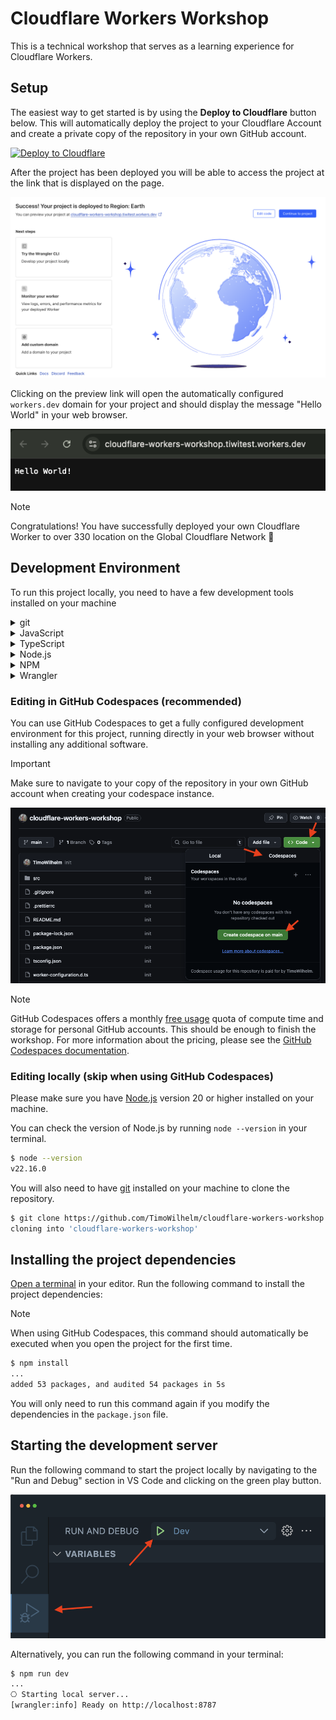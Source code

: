 # Cloudflare Workers Workshop

This is a technical workshop that serves as a learning experience for Cloudflare Workers.

## Setup

The easiest way to get started is by using the **Deploy to Cloudflare** button below. This will automatically deploy the project to your Cloudflare Account and create a private copy of the repository in your own GitHub account.

[![Deploy to Cloudflare](https://deploy.workers.cloudflare.com/button)](https://deploy.workers.cloudflare.com/?url=https://github.com/TimoWilhelm/cloudflare-workers-workshop/tree/main/)

After the project has been deployed you will be able to access the project at the link that is displayed on the page.

![Project Created](docs/images/project-created.png)

Clicking on the preview link will open the automatically configured `workers.dev` domain for your project and should display the message "Hello World" in your web browser.

![Project running](docs/images/project-running.png)

> [!NOTE]
> Congratulations! You have successfully deployed your own Cloudflare Worker to over 330 location on the Global Cloudflare Network 🥳

## Development Environment

To run this project locally, you need to have a few development tools installed on your machine

<details>
<summary>git</summary>
Git is a distributed version control system that helps you manage different versions of you code and download projects from GitHub or other websites.
</details>

<details>
<summary>JavaScript</summary>
JavaScript is a programming language that is most well-known as the scripting language for Web pages.
</details>

<details>
<summary>TypeScript</summary>
TypeScript is a strongly typed programming language that builds on JavaScript, giving you better tooling. It converts to normal JavaScript, which runs anywhere JavaScript runs.
</details>

<details>
<summary>Node.js</summary>
Node.js is a runtime to run JavaScript code outside of Web browsers.
</details>

<details>
<summary>NPM</summary>
NPM stands for "Node Package Manager" and it allows you to download code written by other people and import it into your projects. It comes bundled with Node.js
</details>

<details>
<summary>Wrangler</summary>
Wrangler is a command line tool to manage the local development of Cloudflare Workers. It uses an emulator ([Miniflare](https://developers.cloudflare.com/workers/testing/miniflare/)) under the hood to simulate the same environment the code would run in on Cloudflare.
</details>

### Editing in GitHub Codespaces (recommended)

You can use GitHub Codespaces to get a fully configured development environment for this project, running directly in your web browser without installing any additional software.

> [!IMPORTANT]  
> Make sure to navigate to your copy of the repository in your own GitHub account when creating your codespace instance.

![GitHub Codespaces](docs/images/create-codespace.png)

> [!NOTE]
> GitHub Codespaces offers a monthly [free usage](https://docs.github.com/en/billing/concepts/product-billing/github-codespaces#free-quota) quota of compute time and storage for personal GitHub accounts. This should be enough to finish the workshop. For more information about the pricing, please see the [GitHub Codespaces documentation](https://docs.github.com/en/billing/concepts/product-billing/github-codespaces).

### Editing locally (**skip when using GitHub Codespaces**)

Please make sure you have [Node.js](https://nodejs.org/) version 20 or higher installed on your machine.

You can check the version of Node.js by running `node --version` in your terminal.

```bash
$ node --version
v22.16.0
```

You will also need to have [git](https://git-scm.com/) installed on your machine to clone the repository.

```bash
$ git clone https://github.com/TimoWilhelm/cloudflare-workers-workshop.git
cloning into 'cloudflare-workers-workshop'
```

## Installing the project dependencies

[Open a terminal](https://code.visualstudio.com/docs/terminal/basics) in your editor. Run the following command to install the project dependencies:

> [!NOTE]
> When using GitHub Codespaces, this command should automatically be executed when you open the project for the first time.

```bash
$ npm install
...
added 53 packages, and audited 54 packages in 5s
```

You will only need to run this command again if you modify the dependencies in the `package.json` file.

## Starting the development server

Run the following command to start the project locally by navigating to the "Run and Debug" section in VS Code and clicking on the green play button.

![Run and Debug](docs/images/run-and-debug.png)

Alternatively, you can run the following command in your terminal:

```bash
$ npm run dev
...
⎔ Starting local server...
[wrangler:info] Ready on http://localhost:8787
```
